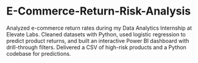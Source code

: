 # E-Commerce-Return-Risk-Analysis
Analyzed e-commerce return rates during my Data Analytics Internship at Elevate Labs. Cleaned datasets with Python, used logistic regression to predict product returns, and built an interactive Power BI dashboard with drill-through filters. Delivered a CSV of high-risk products and a Python codebase for predictions.
